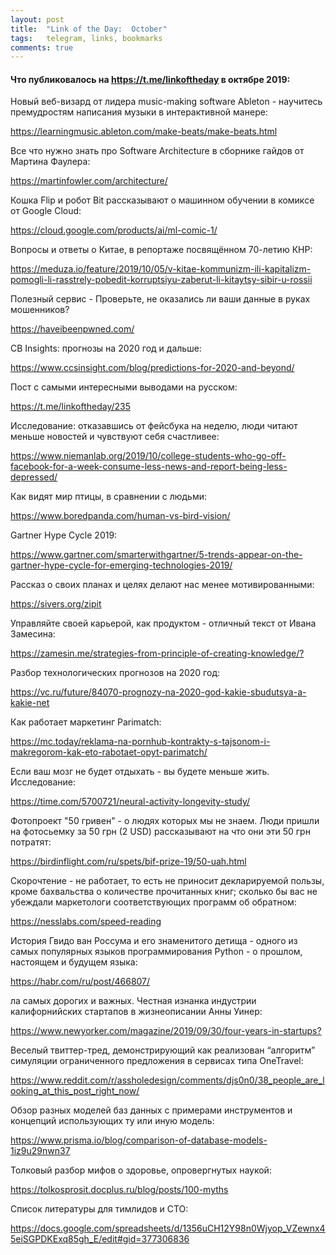 ```yaml
---
layout: post
title:  "Link of the Day:  October"
tags:   telegram, links, bookmarks
comments: true
---
```


#### Что публиковалось на <https://t.me/linkoftheday> в октябре 2019:

Новый веб-визард от лидера music-making software Ableton - научитесь премудростям написания музыки в интерактивной манере:

<https://learningmusic.ableton.com/make-beats/make-beats.html>

Все что нужно знать про Software Architecture в сборнике гайдов от Мартина Фаулера: 

<https://martinfowler.com/architecture/>

Кошка Flip и робот Bit рассказывают о машинном обучении в комиксе от Google Cloud:

<https://cloud.google.com/products/ai/ml-comic-1/>

Вопросы и ответы о Китае, в репортаже посвящённом 70-летию КНР:

<https://meduza.io/feature/2019/10/05/v-kitae-kommunizm-ili-kapitalizm-pomogli-li-rasstrely-pobedit-korruptsiyu-zaberut-li-kitaytsy-sibir-u-rossii>

Полезный сервис - Проверьте, не оказались ли ваши данные в руках мошенников?

<https://haveibeenpwned.com/>

CB Insights: прогнозы на 2020 год и дальше:

<https://www.ccsinsight.com/blog/predictions-for-2020-and-beyond/>

Пост с cамыми интересными выводами на русском:

<https://t.me/linkoftheday/235>

Исследование: отказавшись от фейсбука на неделю, люди читают меньше новостей и чувствуют себя счастливее:

<https://www.niemanlab.org/2019/10/college-students-who-go-off-facebook-for-a-week-consume-less-news-and-report-being-less-depressed/>

Как видят мир птицы, в сравнении с людьми:

<https://www.boredpanda.com/human-vs-bird-vision/>

Gartner Hype Cycle 2019:

<https://www.gartner.com/smarterwithgartner/5-trends-appear-on-the-gartner-hype-cycle-for-emerging-technologies-2019/>

Рассказ о своих планах и целях делают нас менее мотивированными:   

<https://sivers.org/zipit>

Управляйте своей карьерой, как продуктом - отличный текст от Ивана Замесина: 

<https://zamesin.me/strategies-from-principle-of-creating-knowledge/?>

Разбор технологических прогнозов на 2020 год:

<https://vc.ru/future/84070-prognozy-na-2020-god-kakie-sbudutsya-a-kakie-net>

Как работает маркетинг Parimatch:

<https://mc.today/reklama-na-pornhub-kontrakty-s-tajsonom-i-makregorom-kak-eto-rabotaet-opyt-parimatch/>

Если ваш мозг не будет отдыхать - вы будете меньше жить. Исследование:

<https://time.com/5700721/neural-activity-longevity-study/>

Фотопроект "50 гривен" - о людях которых мы не знаем. Люди пришли на фотосьемку за 50 грн (2 USD) рассказывают на что они эти 50 грн потратят:

<https://birdinflight.com/ru/spets/bif-prize-19/50-uah.html>

Скорочтение - не работает, то есть не приносит декларируемой пользы, кроме бахвальства о количестве прочитанных книг; сколько бы вас не убеждали маркетологи соответствующих программ об обратном:

<https://nesslabs.com/speed-reading>

История Гвидо ван Россума и его знаменитого детища - одного из самых популярных языков программирования Python - о прошлом, настоящем и будущем языка:

<https://habr.com/ru/post/466807/>

ла самых дорогих и важных. Честная изнанка индустрии калифорнийских стартапов в жизнеописании Анны Уинер:

<https://www.newyorker.com/magazine/2019/09/30/four-years-in-startups?>

Веселый твиттер-тред, демонстрирующий как реализован “алгоритм” симуляции ограниченного предложения в сервисах типа OneTravel:

<https://www.reddit.com/r/assholedesign/comments/djs0n0/38_people_are_looking_at_this_post_right_now/>

Oбзор разных моделей баз данных с примерами инструментов и концепций использующих ту или иную модель: 

<https://www.prisma.io/blog/comparison-of-database-models-1iz9u29nwn37>

Толковый разбор мифов о здоровье, опровергнутых наукой:

<https://tolkosprosit.docplus.ru/blog/posts/100-myths>

Список литературы для тимлидов и СТО:

<https://docs.google.com/spreadsheets/d/1356uCH12Y98n0Wjyop_VZewnx45eiSGPDKExq85gh_E/edit#gid=377306836>





